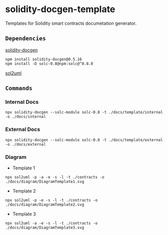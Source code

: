 # solidity-docgen-template

<p>Templates for Solidity smart contracts documetation generator.</p>

## `Dependencies`

<a href='https://github.com/OpenZeppelin/solidity-docgen' target=_blank>solidity-docgen</a>
```
npm install solidity-docgen@0.5.16
npm install -D solc-0.8@npm:solc@^0.8.0
```

<a href='https://github.com/naddison36/sol2uml' target=_blank>sol2uml</a>


## `Commands`

### Internal Docs
```
npx solidity-docgen --solc-module solc-0.8 -t ./docs/template/internal -o ./docs/internal
```

### External Docs
```
npx solidity-docgen --solc-module solc-0.8 -t ./docs/template/external -o ./docs/external
```

### Diagram
- Template 1
```
npx sol2uml -p -a -e -s -l -t ./contracts -o ./docs/diagram/DiagramTemplate1.svg
```

- Template 2
```
npx sol2uml -p -e -s -l -t ./contracts -o ./docs/diagram/DiagramTemplate2.svg
```

- Template 3
```
npx sol2uml -a -e -s -l -t ./contracts -o ./docs/diagram/DiagramTemplate3.svg
```
